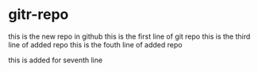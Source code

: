 # gitr-repo

this is the new repo in github
this is the first line of git repo
this is the third line of added repo
this is the fouth line of added repo




this is added for seventh line 
